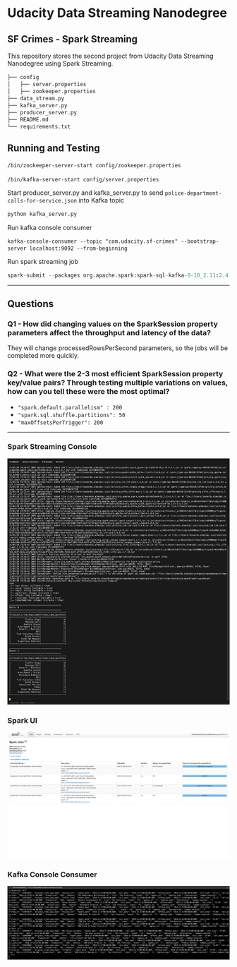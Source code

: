 # Udacity Data Streaming Nanodegree
## SF Crimes - Spark Streaming
This repository stores the second project from Udacity Data Streaming Nanodegree using Spark Streaming.

```
├── config
│   ├── server.properties
│   ├── zookeeper.properties
├── data_stream.py
├── kafka_server.py
├── producer_server.py
├── README.md
└── requirements.txt
```

## Running and Testing

    /bin/zookeeper-server-start config/zookeeper.properties

    /bin/kafka-server-start config/server.properties

Start producer_server.py and kafka_server.py to send `police-department-calls-for-service.json` into Kafka topic
```python
python kafka_server.py
```

Run kafka console consumer
```shell
kafka-console-consumer --topic "com.udacity.sf-crimes" --bootstrap-server localhost:9092 --from-beginning
```

Run spark streaming job
```python
spark-submit --packages org.apache.spark:spark-sql-kafka-0-10_2.11:2.4.7 data_stream.py
```

---
## Questions

### Q1 - How did changing values on the SparkSession property parameters affect the throughput and latency of the data?

They will change processedRowsPerSecond parameters, so the jobs will be completed more quickly.

### Q2 - What were the 2-3 most efficient SparkSession property key/value pairs? Through testing multiple variations on values, how can you tell these were the most optimal?

- `"spark.default.parallelism" : 200`
- `"spark.sql.shuffle.partitions": 50`
- `"maxOffsetsPerTrigger": 200`

---

### Spark Streaming Console
<img src='images/spark-streaming-console.png'/>


### Spark UI
<img src='images/ui.png'/>


### Kafka Console Consumer
<img src='images/kafka-console-consumer.png'/>